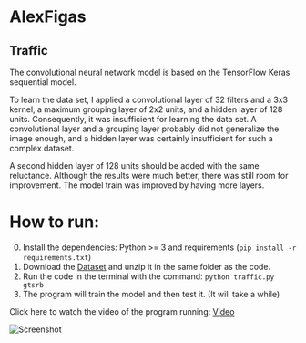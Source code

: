 # AlexFigas
## Traffic
The convolutional neural network model is based on the TensorFlow Keras sequential model.

To learn the data set, I applied a convolutional layer of 32 filters and a 3x3 kernel, a maximum grouping layer of 2x2 units, and a hidden layer of 128 units. Consequently, it was insufficient for learning the data set. A convolutional layer and a grouping layer probably did not generalize the image enough, and a hidden layer was certainly insufficient for such a complex dataset.

A second hidden layer of 128 units should be added with the same reluctance. Although the results were much better, there was still room for improvement. The model train was improved by having more layers.

# How to run:

0. Install the dependencies: Python >= 3 and requirements (```pip install -r requirements.txt```)
1. Download the [Dataset](https://cdn.cs50.net/ai/2020/x/projects/5/gtsrb.zip) and unzip it in the same folder as the code.
2. Run the code in the terminal with the command: ```python traffic.py gtsrb```
3. The program will train the model and then test it. (It will take a while)
  
Click here to watch the video of the program running: [Video](https://youtu.be/UresboKBH4Y)

![Screenshot](cap.png)